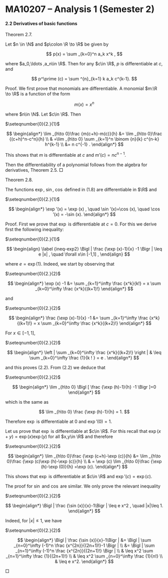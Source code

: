 # MA10207 – Analysis 1 (Semester 2)

#### 2.2 Derivatives of basic functions

Theorem 2.7.

Let $n \in \N$ and $p\colon \R \to \R$ be given by

$$
p(x) = \sum _{k=0}^n a_k x^k ,
$$

where $a_0,\ldots ,a_n\in \R$. Then for any $c\in \R$, $p$ is differentiable at $c$, and

$$
p^\prime (c) = \sum ^{n}_{k=1} k a_k c^{k-1}.
$$

Proof. We first prove that monomials are differentiable. A monomial $m:\R \to \R$ is a function of the form

$$
m(x) = x^n
$$

where $n\in \N$. Let $c\in \R$. Then

$\seteqnumber{0}{2.}{1}$

$$
\begin{align*} \lim _{h\to 0}\frac {m(c+h)-m(c)}{h} &= \lim _{h\to 0}\frac {(c+h)^n-c^n}{h} \\ & =\lim _{h\to 0} \sum _{k=1}^n \binom {n}{k} c^{n-k} h^{k-1} \\ &= n c^{-1} . \end{align*}
$$

This shows that $m$ is differentiable at $c$ and $m’(c) = n c^{n-1}$.

Then the differentiability of a polynomial follows from the algebra for derivatives, Theorem 2.5. □

Theorem 2.8.

The functions $\exp$, $\sin$, $\cos$ defined in (1.8) are differentiable in $\R$ and

$\seteqnumber{0}{2.}{1}$

$$
\begin{align*} \exp ’(x) = \exp (x) , \quad \sin ’(x)=\cos (x), \quad \cos ’(x) = -\sin (x). \end{align*}
$$

Proof. First we prove that $\exp$ is differentiable at $c=0$. For this we derive first the following inequality:

$\seteqnumber{0}{2.}{1}$

$$
\begin{align} \label {ineq-exp2} \Bigl | \frac {\exp (x)-1}{x} -1 \Bigr | \leq e |x| , \quad \forall x\in [-1,1] , \end{align}
$$

where $e = \exp (1)$. Indeed, we start by observing that

$\seteqnumber{0}{2.}{2}$

$$
\begin{align*} \exp (x) -1 &= \sum _{k=1}^\infty \frac {x^k}{k!} = x \sum _{k=0}^\infty \frac {x^k}{(k+1)!} \end{align*}
$$

and

$\seteqnumber{0}{2.}{2}$

$$
\begin{align*} \frac {\exp (x)-1}{x} -1 &= \sum _{k=1}^\infty \frac {x^k}{(k+1)!} = x \sum _{k=0}^\infty \frac {x^k}{(k+2)!} \end{align*}
$$

For $x\in [-1,1]$,

$\seteqnumber{0}{2.}{2}$

$$
\begin{align*} \left | \sum _{k=0}^\infty \frac {x^k}{(k+2)!} \right | & \leq \sum _{k=0}^\infty \frac {1}{k ! } = e . \end{align*}
$$

and this proves (2.2). From (2.2) we deduce that

$\seteqnumber{0}{2.}{2}$

$$
\begin{align*} \lim _{h\to 0} \Bigl [ \frac {\exp (h)-1}{h} -1 \Bigr ]=0 \end{align*}
$$

which is the same as

$$
\lim _{h\to 0} \frac {\exp (h)-1}{h} = 1.
$$

Therefore $\exp$ is differentiable at $0$ and $\exp ’(0)=1$.

Let us prove that $\exp$ is differentiable at $c\in \R$. For this recall that $\exp (x+y) = \exp (x) \exp (y)$ for all $x,y\in \R$ and therefore

$\seteqnumber{0}{2.}{2}$

$$
\begin{align*} \lim _{h\to 0}\frac {\exp (c+h)-\exp (c)}{h} &= \lim _{h\to 0}\frac {\exp (c)\exp (h)-\exp (c)}{h} \\ & = \exp (c) \lim _{h\to 0}\frac {\exp (h)-\exp (0)}{h} =\exp (c). \end{align*}
$$

This shows that $\exp$ is differentiable at $c\in \R$ and $\exp ’(c) = \exp (c)$.

The proof for $\sin$ and $\cos$ are similar. We only prove the relevant inequality

$\seteqnumber{0}{2.}{2}$

$$
\begin{align*} \Bigl | \frac {\sin (x)}{x}-1\Bigr | \leq e x^2 , \quad |x|\leq 1. \end{align*}
$$

Indeed, for $|x|\leq 1$, we have

$\seteqnumber{0}{2.}{2}$

$$
\begin{align*} \Bigl | \frac {\sin (x)}{x}-1\Bigr | &= \Bigl | \sum _{n=0}^\infty (-1)^n \frac {x^{2n}}{(2n+1)!}-1 \Bigr | \\ &= \Bigl | \sum _{n=1}^\infty (-1)^n \frac {x^{2n}}{(2n+1)!} \Bigr | \\ & \leq x^2 \sum _{n=1}^\infty \frac {1}{(2n+1)!} \\ & \leq x^2 \sum _{n=0}^\infty \frac {1}{n!} \\ & \leq e x^2. \end{align*}
$$

□
